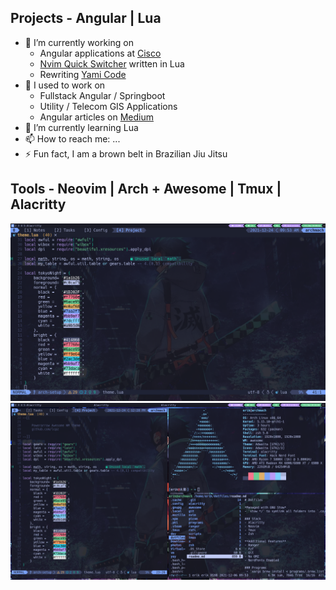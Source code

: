 ## Projects - Angular | Lua 
- 🔭 I’m currently working on
  - Angular applications at [Cisco](https://www.cisco.com/c/m/en_us/customer-experience/index.html)
  - [Nvim Quick Switcher](https://github.com/Everduin94/nvim-quick-switcher) written in Lua
  - Rewriting [Yami Code](https://yamicode.dev/)
- 🌳 I used to work on
  - Fullstack Angular / Springboot
  - Utility / Telecom GIS Applications
  - Angular articles on [Medium](https://erxk.medium.com/)
- 🌱 I’m currently learning Lua
- 📫 How to reach me: ...
- ⚡ Fun fact, I am a brown belt in Brazilian Jiu Jitsu

## Tools - Neovim | Arch + Awesome | Tmux | Alacritty
![daily driver](daily-driver.png)
![tiling](tiling-window-manager.png)
